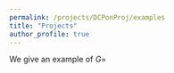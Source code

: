 ```yaml
---
permalink: /projects/DCPonProj/examples
title: "Projects"
author_profile: true
---
```


We give an example of $G=$
